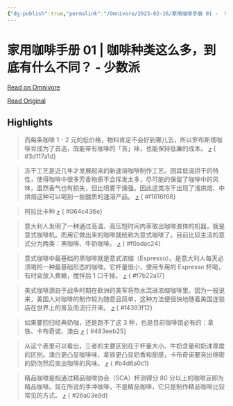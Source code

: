 ```yaml
---
{"dg-publish":true,"permalink":"/Omnivore/2023-02-16/家用咖啡手册 01 -  咖啡种类这么多，到底有什么不同？ - 少数派/"}
---
```



# 家用咖啡手册 01 |  咖啡种类这么多，到底有什么不同？ - 少数派

[Read on Omnivore](https://omnivore.app/me/01-186566bc78c)

[Read Original](https://sspai.com/post/78230)

## Highlights

> 而每条咖啡 1 - 2 元的低价格，物料肯定不会好到哪儿去，所以罗布斯塔咖啡豆成为了首选，既能带有咖啡的「苦」味，也能保持低廉的成本。 [⤴️](https://omnivore.app/me/01-186566bc78c#3d117a1d-a394-4385-9538-ff9f3d3bc360) 
{ #3d117a1d}


> 冻干工艺是近几年才发展起来的新速溶咖啡制作工艺。因其低温烘干的特性，使得咖啡中很多芳香物质不会挥发太多，尽可能的保留了咖啡中的风味，虽然香气也有损失，但比喷雾干燥强。因此这类冻干出现了浅烘焙、中烘焙这种可以喝到一些酸质的速溶产品。 [⤴️](https://omnivore.app/me/01-186566bc78c#f1616f68-9e76-42ca-a4a0-c7040b2f16b1) 
{ #f1616f68}


> 阿拉比卡种 [⤴️](https://omnivore.app/me/01-186566bc78c#064c436e-901e-44e4-a0b5-add4089dadb4) 
{ #064c436e}


> 意大利人发明了一种通过高温、高压短时间内萃取出咖啡液体的机器，就是意式咖啡机。而用它做出来的咖啡就统称为意式咖啡了。目前比较主流的意式分为两类：黑咖啡、牛奶咖啡。 [⤴️](https://omnivore.app/me/01-186566bc78c#f0adac24-6ded-439d-8df7-60c46ddcd666) 
{ #f0adac24}


> 意式咖啡中最基础的黑咖啡就是意式浓缩（Espresso）。是意大利人每天必须喝的一种最基础形态的咖啡。它杯量很小，使用专用的 Espresso 杯喝，有时会放入黄糖，搅拌后 1 口干掉。 [⤴️](https://omnivore.app/me/01-186566bc78c#f7b22a17-bda2-452e-9a38-32b565268cfa) 
{ #f7b22a17}


> 美式咖啡源自于战争时期在欧洲的美军将热水混进浓缩咖啡里。因为一般说来，美国人对咖啡的制作较为随意且简单，这种方法便很快地随着美国连锁店在世界上的普及而流行开来。 [⤴️](https://omnivore.app/me/01-186566bc78c#f4393f12-1724-43ff-895b-826ef98558f5) 
{ #f4393f12}


> 如果要回归经典奶咖，还是跑不了这 3 种，也是目前咖啡馆必有的：拿铁、卡布奇诺、澳白 [⤴️](https://omnivore.app/me/01-186566bc78c#483eeb25-5068-497f-8139-2137e6a02e07) 
{ #483eeb25}


> 从这个表里可以看出，三者的主要区别在于杯量大小、牛奶含量和奶沫厚度的区别。澳白更凸显咖啡味，拿铁更凸显奶香和甜感，卡布奇诺要突出绵密的奶泡然后突出咖啡的风味。 [⤴️](https://omnivore.app/me/01-186566bc78c#b4d6a0c1-b4b5-4821-bae4-ec4f7e2c44a0) 
{ #b4d6a0c1}


> 精品咖啡是指通过精品咖啡协会（SCA）杯测得分 80 分以上的咖啡豆即为精品咖啡。现在所说的手冲咖啡，不是精品咖啡，它只是制作精品咖啡比较常见的方式。 [⤴️](https://omnivore.app/me/01-186566bc78c#26a03e9d-10b7-49b5-b74f-963223d4d354) 
{ #26a03e9d}

